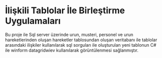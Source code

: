 # İlişkili Tablolar İle Birleştirme Uygulamaları
Bu proje ile Sql server üzerinde  urun, musteri, personel ve urun hareketlerinden oluşan hareketler tablosundan oluşan veritabanı ile tablolar arasındaki ilişkiler kullanılarak sql sorguları ile oluşturulan yeni tablonun C# ile winform datagridwiev kullanılarak  görüntülenmesi sağlanmıştır.